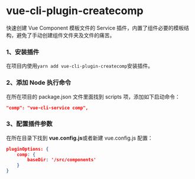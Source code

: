 # vue-cli-plugin-createcomp
快速创建 Vue Component 模板文件的 Service 插件，内置了组件必要的模板结构，避免了手动创建组件文件夹及文件的痛苦。

### 1、安装插件

在项目内使用`yarn add vue-cli-plugin-createcomp`安装插件。

### 2、添加 Node 执行命令

在所在项目的 package.json 文件里面找到 scripts 项，添加如下启动命令：

```json
"comp": "vue-cli-service comp",
```
### 3、配置插件参数

在所在目录下找到 **vue.config.js**或者新建 vue.config.js 配置：
```json
pluginOptions: {
    comp: {
        baseDir: '/src/components'
    }
}
```
